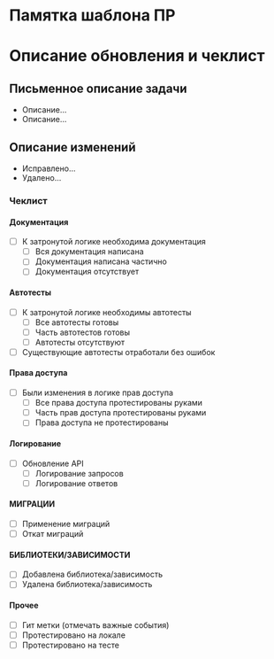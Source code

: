 # Памятка шаблона ПР

# Описание обновления и чеклист

## Письменное описание задачи

* Описание...  
* Описание...

## Описание изменений

* Исправлено...  
* Удалено...

### Чеклист

#### Документация

* [ ] К затронутой логике необходима документация
  * [ ] Вся документация написана
  * [ ] Документация написана частично
  * [ ] Документация отсутствует

#### Автотесты

* [ ] К затронутой логике необходимы автотесты
  * [ ] Все автотесты готовы
  * [ ] Часть автотестов готовы
  * [ ] Автотесты отсутствуют
* [ ] Существующие автотесты отработали без ошибок

#### Права доступа

* [ ] Были изменения в логике прав доступа
  * [ ] Все права доступа протестированы руками
  * [ ] Часть прав доступа протестированы руками
  * [ ] Права доступа не протестированы

#### Логирование

* [ ] Обновление API
  * [ ] Логирование запросов
  * [ ] Логирование ответов

#### МИГРАЦИИ

* [ ] Применение миграций
* [ ] Откат миграций

#### БИБЛИОТЕКИ/ЗАВИСИМОСТИ

* [ ] Добавлена библиотека/зависимость
* [ ] Удалена библиотека/зависимость

#### Прочее

* [ ] Гит метки (отмечать важные события)
* [ ] Протестировано на локале
* [ ] Протестировано на тесте
